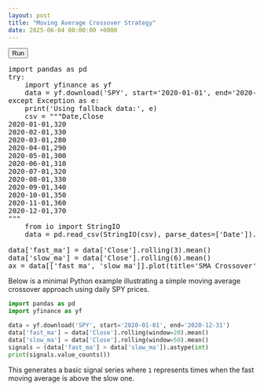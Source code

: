 ```yaml
---
layout: post
title: "Moving Average Crossover Strategy"
date: 2025-06-04 00:00:00 +0000
---
```



<button id="run-notebook">Run</button>

<pre data-executable="true" data-language="python">
import pandas as pd
try:
    import yfinance as yf
    data = yf.download('SPY', start='2020-01-01', end='2020-12-31')
except Exception as e:
    print('Using fallback data:', e)
    csv = """Date,Close
2020-01-01,320
2020-02-01,330
2020-03-01,280
2020-04-01,290
2020-05-01,300
2020-06-01,310
2020-07-01,320
2020-08-01,330
2020-09-01,340
2020-10-01,350
2020-11-01,360
2020-12-01,370
"""
    from io import StringIO
    data = pd.read_csv(StringIO(csv), parse_dates=['Date']).set_index('Date')

data['fast_ma'] = data['Close'].rolling(3).mean()
data['slow_ma'] = data['Close'].rolling(6).mean()
ax = data[['fast_ma', 'slow_ma']].plot(title='SMA Crossover')
</pre>
<script>
document.getElementById('run-notebook').addEventListener('click', function() {
  thebe.bootstrap();
});
</script>
Below is a minimal Python example illustrating a simple moving average crossover approach using daily SPY prices.

```python
import pandas as pd
import yfinance as yf

data = yf.download('SPY', start='2020-01-01', end='2020-12-31')
data['fast_ma'] = data['Close'].rolling(window=20).mean()
data['slow_ma'] = data['Close'].rolling(window=50).mean()
signals = (data['fast_ma'] > data['slow_ma']).astype(int)
print(signals.value_counts())
```

This generates a basic signal series where `1` represents times when the fast moving average is above the slow one.

